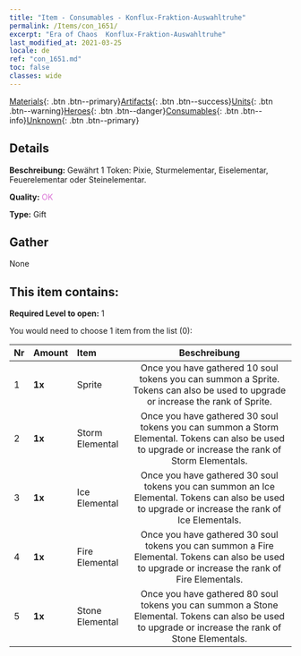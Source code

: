 ```yaml
---
title: "Item - Consumables - Konflux-Fraktion-Auswahltruhe"
permalink: /Items/con_1651/
excerpt: "Era of Chaos  Konflux-Fraktion-Auswahltruhe"
last_modified_at: 2021-03-25
locale: de
ref: "con_1651.md"
toc: false
classes: wide
---
```

 [Materials](/de/Items/){: .btn .btn--primary}[Artifacts](/de/Items/Artifacts/){: .btn .btn--success}[Units](/de/Items/Units/){: .btn .btn--warning}[Heroes](/de/Items/Heroes/){: .btn .btn--danger}[Consumables](/de/Items/Consumables/){: .btn .btn--info}[Unknown](/de/Items/Unknown/){: .btn .btn--primary}

## Details
 **Beschreibung:** Gewährt 1 Token: Pixie, Sturmelementar, Eiselementar, Feuerelementar oder Steinelementar.

 **Quality:** <span style="color: #DA70D6">OK</span>

 **Type:** Gift

## Gather

  None

## This item contains:

 **Required Level to open:** 1

 You would need to choose 1 item from the list (0):

  | Nr | Amount |     Item    | Beschreibung |
  |:---|:-------|:------------|:-----------:|
  | 1 |  **1x** | Sprite | Once you have gathered 10 soul tokens you can summon a Sprite. Tokens can also be used to upgrade or increase the rank of Sprite.  | 
  | 2 |  **1x** | Storm Elemental | Once you have gathered 30 soul tokens you can summon a Storm Elemental. Tokens can also be used to upgrade or increase the rank of Storm Elementals.  | 
  | 3 |  **1x** | Ice Elemental | Once you have gathered 30 soul tokens you can summon an Ice Elemental. Tokens can also be used to upgrade or increase the rank of Ice Elementals.  | 
  | 4 |  **1x** | Fire Elemental | Once you have gathered 30 soul tokens you can summon a Fire Elemental. Tokens can also be used to upgrade or increase the rank of Fire Elementals.  | 
  | 5 |  **1x** | Stone Elemental | Once you have gathered 80 soul tokens you can summon a Stone Elemental. Tokens can also be used to upgrade or increase the rank of Stone Elementals.  | 
